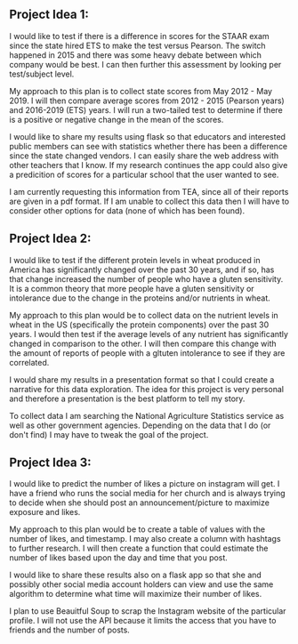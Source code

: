 ## Project Idea 1:
I would like to test if there is a difference in scores for the STAAR exam since the state hired ETS to make the test versus Pearson. The switch happened in 2015 and there was some heavy debate between which company would be best. I can then further this assessment by looking per test/subject level.

My approach to this plan is to collect state scores from May 2012 - May 2019. I will then compare average scores from 2012 - 2015 (Pearson years) and 2016-2019 (ETS) years. I will run a two-tailed test to determine if there is a positive or negative change in the mean of the scores. 

I would like to share my results using flask so that educators and interested public members can see with statistics whether there has been a difference since the state changed vendors. I can easily share the web address with other teachers that I know. If my research continues the app could also give a predicition of scores for a particular school that the user wanted to see. 

I am currently requesting this information from TEA, since all of their reports are given in a pdf format. If I am unable to collect this data then I will have to consider other options for data (none of which has been found).

## Project Idea 2:
I would like to test if the different protein levels in wheat produced in America has significantly changed over the past 30 years, and if so, has that change increased the number of people who have a gluten sensitivity. It is a common theory that more people have a gluten sensitivity or intolerance due to the change in the proteins and/or nutrients in wheat. 

My approach to this plan would be to collect data on the nutrient levels in wheat in the US (specifically the protein components) over the past 30 years. I would then test if the average levels of any nutrient has significantly changed in comparison to the other. I will then compare this change with the amount of reports of people with a gltuten intolerance to see if they are correlated. 

I would share my results in a presentation format so that I could create a narrative for this data exploration. The idea for this project is very personal and therefore a presentation is the best platform to tell my story. 

To collect data I am searching the National Agriculture Statistics service as well as other government agencies. Depending on the data that I do (or don't find) I may have to tweak the goal of the project. 

## Project Idea 3: 
I would like to predict the number of likes a picture on instagram will get. I have a friend who runs the social media for her church and is always trying to decide when she should post an announcement/picture to maximize exposure and likes. 

My approach to this plan would be to create a table of values with the number of likes, and timestamp. I may also create a column with hashtags to further research. I will then create a function that could estimate the number of likes based upon the day and time that you post.  

I would like to share these results also on a flask app so that she and possibly other social media account holders can view and use the same algorithm to determine what time will maximize their number of likes.

I plan to use Beauitful Soup to scrap the Instagram website of the particular profile. I will not use the API because it limits the access that you have to friends and the number of posts. 
